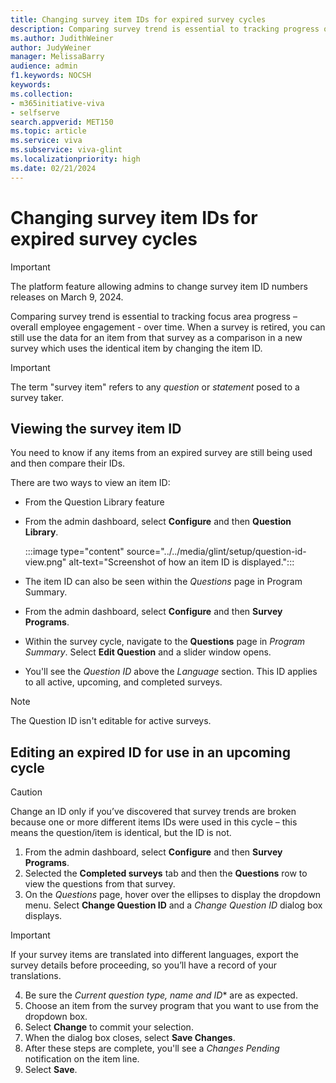 ```yaml
---
title: Changing survey item IDs for expired survey cycles
description: Comparing survey trend is essential to tracking progress over time. When a survey is retired, you can still use the data for an item from that survey as a comparison in a new survey which uses the identical item, by changing the item ID. 
ms.author: JudithWeiner
author: JudyWeiner
manager: MelissaBarry
audience: admin
f1.keywords: NOCSH
keywords: 
ms.collection:  
- m365initiative-viva
- selfserve 
search.appverid: MET150 
ms.topic: article
ms.service: viva
ms.subservice: viva-glint
ms.localizationpriority: high
ms.date: 02/21/2024
---
```


# Changing survey item IDs for expired survey cycles

> [!IMPORTANT]
> The platform feature allowing admins to change survey item ID numbers releases on March 9, 2024.

Comparing survey trend is essential to tracking focus area progress – overall employee engagement - over time. When a survey is retired, you can still use the data for an item from that survey as a comparison in a new survey which uses the identical item by changing the item ID. 

> [!IMPORTANT]
> The term "survey item" refers to any *question* or *statement* posed to a survey taker. 

## Viewing the survey item ID

You need to know if any items from an expired survey are still being used and then compare their IDs.

There are two ways to view an item ID:

-	From the Question Library feature
  - From the admin dashboard, select **Configure** and then **Question Library**.

    :::image type="content" source="../../media/glint/setup/question-id-view.png" alt-text="Screenshot of how an item ID is displayed.":::

-	The item ID can also be seen within the *Questions* page in Program Summary.
  - From the admin dashboard, select **Configure** and then **Survey Programs**.
  - Within the survey cycle, navigate to the **Questions** page in *Program Summary*. Select **Edit Question** and a slider window opens.
  - You'll see the *Question ID* above the *Language* section. This ID applies to all active, upcoming, and completed surveys. 

> [!NOTE]
> The Question ID isn't editable for active surveys.

## Editing an expired ID for use in an upcoming cycle

> [!CAUTION]
> Change an ID only if you’ve discovered that survey trends are broken because one or more different items IDs were used in this cycle – this means the question/item is identical, but the ID is not. 


1. From the admin dashboard, select **Configure** and then **Survey Programs**.
1. Selected the **Completed surveys** tab and then the **Questions** row to view the questions from that survey.
1. On the *Questions* page, hover over the ellipses to display the dropdown menu. Select **Change Question ID** and a *Change Question ID* dialog box displays.
   
> [!IMPORTANT]
> If your survey items are translated into different languages, export the survey details before proceeding, so you’ll have a record of your translations.

4. Be sure the *Current question type, name and ID** are as expected.
1. Choose an item from the survey program that you want to use from the dropdown box.
1. Select **Change** to commit your selection. 
1. When the dialog box closes, select **Save Changes**. 
1. After these steps are complete, you'll see a *Changes Pending* notification on the item line. 
1. Select **Save**.
